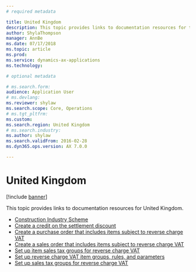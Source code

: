 ```yaml
---
# required metadata

title: United Kingdom
description: This topic provides links to documentation resources for the United Kingdom. 
author: ShylaThompson
manager: AnnBe
ms.date: 07/17/2018
ms.topic: article
ms.prod: 
ms.service: dynamics-ax-applications
ms.technology: 

# optional metadata

# ms.search.form: 
audience: Application User
# ms.devlang: 
ms.reviewer: shylaw
ms.search.scope: Core, Operations
# ms.tgt_pltfrm: 
ms.custom: 
ms.search.region: United Kingdom
# ms.search.industry: 
ms.author: shylaw
ms.search.validFrom: 2016-02-28
ms.dyn365.ops.version: AX 7.0.0

---
```


# United Kingdom 

[!include [banner](../includes/banner.md)]

This topic provides links to documentation resources for United Kingdom. 

- [Construction Industry Scheme](emea-gbr-cis-construction-industry-scheme.md)
- [Create a credit on the settlement discount](tasks/gb-00009-credit-note-settlement-discount.md)
- [Create a purchase order that includes items subject to reverse charge VAT](tasks/purchase-order-reverse-charge-vat.md)
- [Create a sales order that includes items subject to reverse charge VAT](tasks/gb-00002-sales-order.md)
- [Set up item sales tax groups for reverse charge VAT](tasks/gb-00002-item-sales-tax-groups-reverse-charge-vat.md)
- [Set up reverse charge VAT item groups, rules, and parameters](tasks/gb-00002-reverse-charge-vat-item-groups.md)
- [Set up sales tax groups for reverse charge VAT](tasks/gb-00002-sales-tax-groups-reverse-charge-vat.md)
